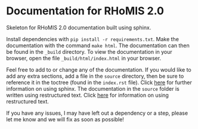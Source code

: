 # Documentation for RHoMIS 2.0

Skeleton for RHoMIS 2.0 documentation built using sphinx. 

Install dependencies with `pip install -r requirements.txt`. Make the documentation with the command `make html`. The documentation can then be found in the `_build` directory. To view the documentation in your browser, open the file `_build/html/index.html` in your browser. 

Feel free to add to or change any of the documentation. If you would like to add any extra sections, add a file in the `source` directory, then be sure to reference it in the toctree (found in the `index.rst` file). Click [here](https://www.sphinx-doc.org/en/master/contents.html) for further information on using sphinx. The documentation in the `source` folder is written using restructured text. Click [here](https://docutils.sourceforge.io/rst.html) for information on using restructured text.

If you have any issues, I may have left out a dependency or a step, please let me know and we will fix as soon as possible!
